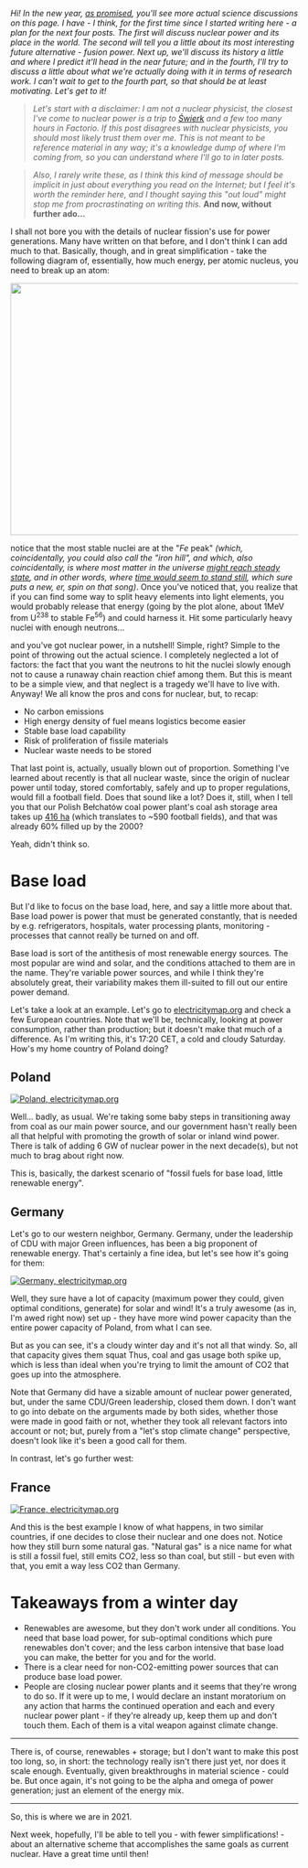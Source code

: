 <!--
.. title: Fusion 1/4: Nuclear power as of 2021
.. slug: fusion1
.. date: 2021-02-13 18:00:00 UTC+02:00
.. tags: fusion, popular science
.. category: 
.. link: 
.. description: 
.. type: text
-->

*Hi! In the new year, [as promised](./2021.), you'll see more actual science discussions on this page. I have - I think, for the first time since I started writing here - a plan for the next four posts. The first will discuss nuclear power and its place in the world. The second will tell you a little about its most interesting future alternative - fusion power. Next up, we'll discuss its history a little and where I predict it'll head in the near future; and in the fourth, I'll try to discuss a little about what we're actually doing with it in terms of research work. I can't wait to get to the fourth part, so that should be at least motivating. Let's get to it!*

<!-- TEASER_END -->

> *Let's start with a disclaimer: I am not a nuclear physicist, the closest I've come to nuclear power is a trip to [Świerk](https://en.wikipedia.org/wiki/Maria_reactor) and a few too many hours in Factorio. If this post disagrees with nuclear physicists, you should most likely trust them over me. This is not meant to be reference material in any way; it's a knowledge dump of where I'm coming from, so you can understand where I'll go to in later posts.*

> *Also, I rarely write these, as I think this kind of message should be implicit in just about everything you read on the Internet; but I feel it's worth the reminder here, and I thought saying this "out loud" might stop me from procrastinating on writing this.* **And now, without further ado...**

I shall not bore you with the details of nuclear fission's use for power generations. Many have written on that before, and I don't think I can add much to that. Basically, though, and in great simplification - take the following diagram of, essentially, how much energy, per atomic nucleus, you need to break up an atom:

<a href="https://commons.wikimedia.org/wiki/File:Binding_energy_curve_-_common_isotopes.svg"><center> <img src="/images/Binding_energy_curve_-_common_isotopes.svg" width="671" height="441" /> </center></a>

notice that the most stable nuclei are at the "*Fe* peak" *(which, coincidentally, you could also call the "iron hill", and which, also coincidentally, is where most matter in the universe [might reach steady state](https://en.wikipedia.org/wiki/Iron_star), and in other words, where [time would seem to stand still](https://www.youtube.com/watch?v=3aB6CPyO0Ww), which sure puts a new, er, spin on that song)*. Once you've noticed that, you realize that if you can find some way to split heavy elements into light elements, you would probably release that energy (going by the plot alone, about 1MeV from U<sup>238</sup> to stable Fe<sup>56</sup>) and could harness it. Hit some particularly heavy nuclei with enough neutrons...

and you've got nuclear power, in a nutshell! Simple, right? Simple to the point of throwing out the actual science. I completely neglected a lot of factors: the fact that you want the neutrons to hit the nuclei slowly enough not to cause a runaway chain reaction chief among them. But this is meant to be a simple view, and that neglect is a tragedy we'll have to live with. Anyway! We all know the pros and cons for nuclear, but, to recap:

* No carbon emissions
* High energy density of fuel means logistics become easier
* Stable base load capability
* Risk of proliferation of fissile materials
* Nuclear waste needs to be stored

That last point is, actually, usually blown out of proportion. Something I've learned about recently is that all nuclear waste, since the origin of nuclear power until today, stored comfortably, safely and up to proper regulations, would fill a football field. Does that sound like a lot? Does it, still, when I tell you that our Polish Bełchatów coal power plant's coal ash storage area takes up [416 ha](http://repozytorium.p.lodz.pl/bitstream/handle/11652/2033/Blas_cienie_polskiej_Wieczorek_Eliksir_2_2017.pdf) (which translates to ~590 football fields), and that was already 60% filled up by the 2000?

Yeah, didn't think so.

# Base load

But I'd like to focus on the base load, here, and say a little more about that. Base load power is power that must be generated constantly, that is needed by e.g. refrigerators, hospitals, water processing plants, monitoring - processes that cannot really be turned on and off.

Base load is sort of the antithesis of most renewable energy sources. The most popular are wind and solar, and the conditions attached to them are in the name. They're variable power sources, and while I think they're absolutely great, their variability makes them ill-suited to fill out our entire power demand.

Let's take a look at an example. Let's go to [electricitymap.org](https://www.electricitymap.org/map) and check a few European countries. Note that we'll be, technically, looking at power consumption, rather than production; but it doesn't make that much of a difference. As I'm writing this, it's 17:20 CET, a cold and cloudy Saturday. How's my home country of Poland doing?

## Poland

[![Poland, electricitymap.org](/images/power_poland.png)](https://www.electricitymap.org/zone/PL?wind=true&solar=true)

Well... badly, as usual. We're taking some baby steps in transitioning away from coal as our main power source, and our government hasn't really been all that helpful with promoting the growth of solar or inland wind power. There is talk of adding 6 GW of nuclear power in the next decade(s), but not much to brag about right now.

This is, basically, the darkest scenario of "fossil fuels for base load, little renewable energy".

## Germany

Let's go to our western neighbor, Germany. Germany, under the leadership of CDU with major Green influences, has been a big proponent of renewable energy. That's certainly a fine idea, but let's see how it's going for them:

[![Germany, electricitymap.org](/images/power_germany.png)](https://www.electricitymap.org/zone/DE?wind=true&solar=true)

Well, they sure have a lot of capacity (maximum power they could, given optimal conditions, generate) for solar and wind! It's a truly awesome (as in, I'm awed right now) set up - they have more wind power capacity than the entire power capacity of Poland, from what I can see.

But as you can see, it's a cloudy winter day and it's not all that windy. So, all that capacity gives them squat Thus, coal and gas usage both spike up, which is less than ideal when you're trying to limit the amount of CO2 that goes up into the atmosphere.

Note that Germany did have a sizable amount of nuclear power generated, but, under the same CDU/Green leadership, closed them down. I don't want to go into debate on the arguments made by both sides, whether those were made in good faith or not, whether they took all relevant factors into account or not; but, purely from a "let's stop climate change" perspective, doesn't look like it's been a good call for them.

In contrast, let's go further west:

## France

[![France, electricitymap.org](/images/power_france.png)](https://www.electricitymap.org/zone/FR?wind=true&solar=true)

And this is the best example I know of what happens, in two similar countries, if one decides to close their nuclear and one does not. Notice how they still burn some natural gas. "Natural gas" is a nice name for what is still a fossil fuel, still emits CO2, less so than coal, but still - but even with that, you emit a way less CO2 than Germany. 

# Takeaways from a winter day

* Renewables are awesome, but they don't work under all conditions. You need that base load power, for sub-optimal conditions which pure renewables don't cover; and the less carbon intensive that base load you can make, the better for you and for the world.
* There is a clear need for non-CO2-emitting power sources that can produce base load power.
* People are closing nuclear power plants and it seems that they're wrong to do so. If it were up to me, I would declare an instant moratorium on any action that harms the continued operation and each and every nuclear power plant - if they're already up, keep them up and don't touch them. Each of them is a vital weapon against climate change.

---

There is, of course, renewables + storage; but I don't want to make this post too long, so, in short: the technology really isn't there just yet, nor does it scale enough. Eventually, given breakthroughs in material science - could be. But once again, it's not going to be the alpha and omega of power generation; just an element of the energy mix.

---

So, this is where we are in 2021.

Next week, hopefully, I'll be able to tell you - with fewer simplifications! - about an alternative scheme that accomplishes the same goals as current nuclear. Have a great time until then!

